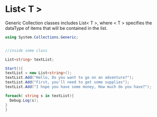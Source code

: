 # List< T >

Generic Collection classes includes List< T >, where < T > specifies the dataType of items that will be contained in the list.

```C#
using System.Collections.Generic;


//inside some class

List<string> textList;

Start(){
textList = new List<string>();
textList.Add("Hello, Do you want to go on an adventure?");
textList.Add("First, you'll need to get some supplies");
textList.Add("I hope you have some money, How much do you have?");

foreach( string s in textList){
  Debug.Log(s);
}
}

```